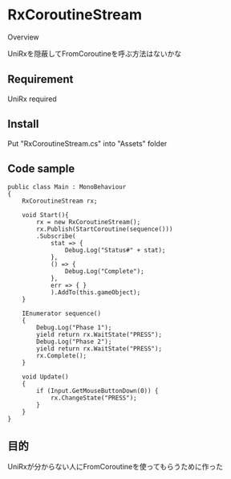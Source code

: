 # RxCoroutineStream

Overview

UniRxを隠蔽してFromCoroutineを呼ぶ方法はないかな

## Requirement

UniRx required

## Install

Put "RxCoroutineStream.cs" into "Assets" folder

## Code sample

```
public class Main : MonoBehaviour
{
    RxCoroutineStream rx;
    
    void Start(){
        rx = new RxCoroutineStream();
        rx.Publish(StartCoroutine(sequence()))
        .Subscribe(
            stat => {
                Debug.Log("Status#" + stat);
            },
            () => {
                Debug.Log("Complete");
            },
            err => { }
            ).AddTo(this.gameObject);
    }
        
    IEnumerator sequence()
    {
        Debug.Log("Phase 1");
        yield return rx.WaitState("PRESS");
        Debug.Log("Phase 2");
        yield return rx.WaitState("PRESS");
        rx.Complete();
    }
    
    void Update()
    {
        if (Input.GetMouseButtonDown(0)) {
            rx.ChangeState("PRESS");
        }
    }
}
```

## 目的

UniRxが分からない人にFromCoroutineを使ってもらうために作った
